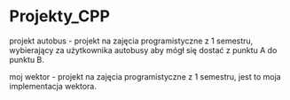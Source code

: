 # Projekty_CPP

projekt autobus - projekt na zajęcia programistyczne z 1 semestru, wybierający za użytkownika autobusy aby mógł się dostać z punktu A do punktu B.

moj wektor - projekt na zajęcia programistyczne z 1 semestru, jest to moja implementacja wektora.
